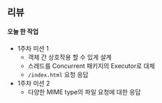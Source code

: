 ## 리뷰

#### 오늘 한 작업

- 1주차 미션 1
	- 객체 간 상호작용 할 수 있게 설계
	- 스레드를 Concurrent 패키지의 Executor로 대체
	- `/index.html` 요청 응답
- 1주차 미션 2
	- 다양한 MIME type의 파일 요청에 대한 응답